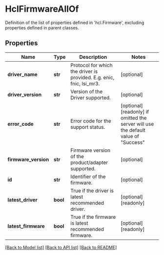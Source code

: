 # HclFirmwareAllOf

Definition of the list of properties defined in 'hcl.Firmware', excluding properties defined in parent classes.
## Properties
Name | Type | Description | Notes
------------ | ------------- | ------------- | -------------
**driver_name** | **str** | Protocol for which the driver is provided. E.g.  enic, fnic, lsi_mr3. | [optional] 
**driver_version** | **str** | Version of the Driver supported. | [optional] 
**error_code** | **str** | Error code for the support status. | [optional] [readonly]  if omitted the server will use the default value of "Success"
**firmware_version** | **str** | Firmware version of the product/adapter supported. | [optional] 
**id** | **str** | Identifier of the firmware. | [optional] 
**latest_driver** | **bool** | True if the driver is latest recommended driver. | [optional] [readonly] 
**latest_firmware** | **bool** | True if the firmware is latest recommended firmware. | [optional] [readonly] 

[[Back to Model list]](../README.md#documentation-for-models) [[Back to API list]](../README.md#documentation-for-api-endpoints) [[Back to README]](../README.md)


